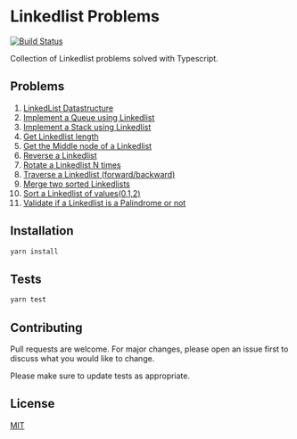 # Linkedlist Problems
[![Build Status](https://travis-ci.org/prabhuignoto/linkedlist-problems-ts.svg?branch=master)](https://travis-ci.org/prabhuignoto/linkedlist-problems-ts)

Collection of Linkedlist problems solved with Typescript.

## Problems
1. [LinkedList Datastructure](./src/problems/Linkedlist)
2. [Implement a Queue using Linkedlist](./src/problems/Queue)
3. [Implement a Stack using Linkedlist](./src/problems/Stack)
4. [Get Linkedlist length](./src/problems/GetLength)
5. [Get the Middle node of a Linkedlist](./src/problems/GetMiddle)
6. [Reverse a Linkedlist](./src/problems/Reverse)
7. [Rotate a Linkedlist N times](./src/problems/Rotate)
8. [Traverse a Linkedlist (forward/backward)](./src/problems/Traverse)
9. [Merge two sorted Linkedlists](./src/problems/MergeSortedList)
10. [Sort a Linkedlist of values(0,1,2)](./src/problems/Sort012)
11. [Validate if a Linkedlist is a Palindrome or not](./src/problems/IsPalindrome)

## Installation

```bash
yarn install
```

## Tests

```bash
yarn test
```

## Contributing
Pull requests are welcome. For major changes, please open an issue first to discuss what you would like to change.

Please make sure to update tests as appropriate.

## License
[MIT](https://choosealicense.com/licenses/mit/)